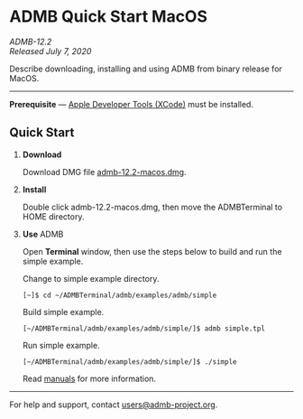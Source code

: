 # ADMB Quick Start MacOS

*ADMB-12.2*  
*Released July 7, 2020*  

Describe downloading, installing and using ADMB from binary release for MacOS.

---

**Prerequisite** &mdash; [Apple Developer Tools (XCode)](https://developer.apple.com/xcode/) must be installed.

Quick Start
-----------

1. **Download**

   Download DMG file [admb-12.2-macos.dmg](https://github.com/admb-project/admb/releases/download/admb-12.2/admb-12.2-macos.dmg).

2. **Install**

   Double click admb-12.2-macos.dmg, then move the ADMBTerminal to HOME directory.

3. **Use** ADMB

   Open **Terminal** window, then use the steps below to build and run the simple example.

   Change to simple example directory.       

   ```
   [~]$ cd ~/ADMBTerminal/admb/examples/admb/simple
   ```

   Build simple example.

   ```
   [~/ADMBTerminal/admb/examples/admb/simple/]$ admb simple.tpl
   ```

   Run simple example.

   ```
   [~/ADMBTerminal/admb/examples/admb/simple/]$ ./simple
   ```

   Read [manuals](http://www.admb-project.org/docs/manuals/) for more information.

---
For help and support, contact <users@admb-project.org>.
